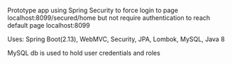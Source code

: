 Prototype app using Spring Security to force login to page localhost:8099/secured/home
but not require authentication to reach default page localhost:8099

Uses: Spring Boot(2.13), WebMVC, Security, JPA, Lombok, MySQL, Java 8
 
MySQL db is used to hold user credentials and roles
